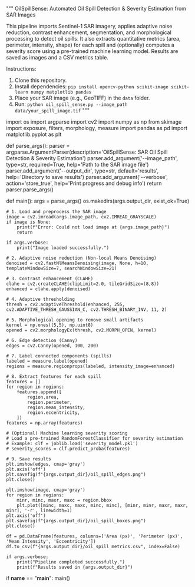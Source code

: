 """
OilSpillSense: Automated Oil Spill Detection & Severity Estimation from SAR Images

This pipeline imports Sentinel-1 SAR imagery, applies adaptive noise reduction, contrast enhancement,
segmentation, and morphological processing to detect oil spills. It also extracts quantitative
metrics (area, perimeter, intensity, shape) for each spill and (optionally) computes a severity
score using a pre-trained machine learning model. Results are saved as images and a CSV metrics table.

Instructions:
1. Clone this repository.
2. Install dependencies: `pip install opencv-python scikit-image scikit-learn numpy matplotlib pandas`
3. Place your SAR image (e.g., GeoTIFF) in the `data` folder.
4. Run: `python oil_spill_sense.py --image_path data/your_spill_image.tif`
"""

import os
import argparse
import cv2
import numpy as np
from skimage import exposure, filters, morphology, measure
import pandas as pd
import matplotlib.pyplot as plt

def parse_args():
    parser = argparse.ArgumentParser(description='OilSpillSense: SAR Oil Spill Detection & Severity Estimation')
    parser.add_argument('--image_path', type=str, required=True, help='Path to the SAR image file')
    parser.add_argument('--output_dir', type=str, default='results', help='Directory to save results')
    parser.add_argument('--verbose', action='store_true', help='Print progress and debug info')
    return parser.parse_args()

def main():
    args = parse_args()
    os.makedirs(args.output_dir, exist_ok=True)

    # 1. Load and preprocess the SAR image
    image = cv2.imread(args.image_path, cv2.IMREAD_GRAYSCALE)
    if image is None:
        print(f"Error: Could not load image at {args.image_path}")
        return

    if args.verbose:
        print("Image loaded successfully.")

    # 2. Adaptive noise reduction (Non-local Means Denoising)
    denoised = cv2.fastNlMeansDenoising(image, None, h=10, templateWindowSize=7, searchWindowSize=21)

    # 3. Contrast enhancement (CLAHE)
    clahe = cv2.createCLAHE(clipLimit=2.0, tileGridSize=(8,8))
    enhanced = clahe.apply(denoised)

    # 4. Adaptive thresholding
    thresh = cv2.adaptiveThreshold(enhanced, 255, cv2.ADAPTIVE_THRESH_GAUSSIAN_C, cv2.THRESH_BINARY_INV, 11, 2)

    # 5. Morphological opening to remove small artifacts
    kernel = np.ones((5,5), np.uint8)
    opened = cv2.morphologyEx(thresh, cv2.MORPH_OPEN, kernel)

    # 6. Edge detection (Canny)
    edges = cv2.Canny(opened, 100, 200)

    # 7. Label connected components (spills)
    labeled = measure.label(opened)
    regions = measure.regionprops(labeled, intensity_image=enhanced)

    # 8. Extract features for each spill
    features = []
    for region in regions:
        features.append([
            region.area,
            region.perimeter,
            region.mean_intensity,
            region.eccentricity,
        ])
    features = np.array(features)

    # (Optional) Machine learning severity scoring
    # Load a pre-trained RandomForestClassifier for severity estimation
    # Example: clf = joblib.load('severity_model.pkl')
    # severity_scores = clf.predict_proba(features)

    # 9. Save results
    plt.imshow(edges, cmap='gray')
    plt.axis('off')
    plt.savefig(f"{args.output_dir}/oil_spill_edges.png")
    plt.close()

    plt.imshow(image, cmap='gray')
    for region in regions:
        minr, minc, maxr, maxc = region.bbox
        plt.plot([minc, maxc, maxc, minc, minc], [minr, minr, maxr, maxr, minr], '-r', linewidth=1)
    plt.axis('off')
    plt.savefig(f"{args.output_dir}/oil_spill_boxes.png")
    plt.close()

    df = pd.DataFrame(features, columns=['Area (px)', 'Perimeter (px)', 'Mean Intensity', 'Eccentricity'])
    df.to_csv(f"{args.output_dir}/oil_spill_metrics.csv", index=False)

    if args.verbose:
        print("Pipeline completed successfully.")
        print(f"Results saved in {args.output_dir}")

if __name__ == "__main__":
    main()

